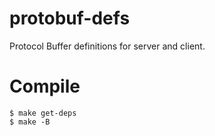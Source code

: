 # protobuf-defs

Protocol Buffer definitions for server and client.

# Compile

```shell
$ make get-deps
$ make -B
```

